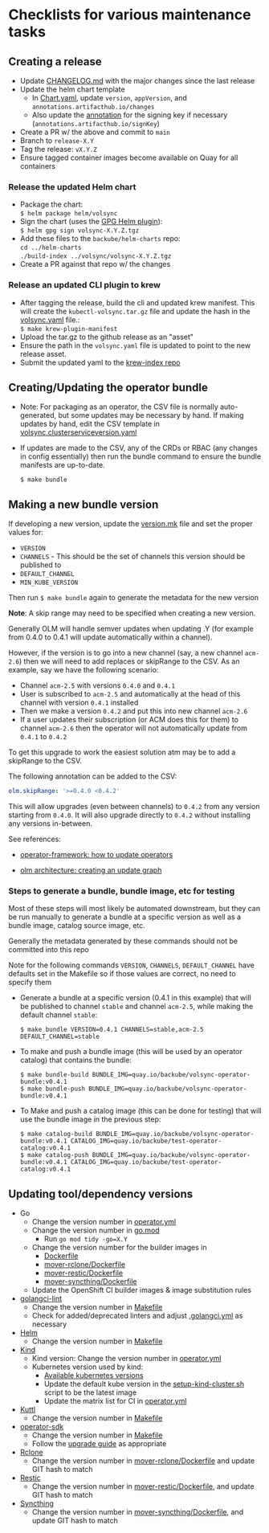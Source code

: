 # Checklists for various maintenance tasks

## Creating a release

* Update [CHANGELOG.md](CHANGELOG.md) with the major changes since the last
  release
* Update the helm chart template
  * In [Chart.yaml](helm/volsync/Chart.yaml), update `version`, `appVersion`,
    and `annotations.artifacthub.io/changes`
  * Also update the
    [annotation](https://artifacthub.io/docs/topics/annotations/helm/) for the
    signing key if necessary (`annotations.artifacthub.io/signKey`)
* Create a PR w/ the above and commit to `main`
* Branch to `release-X.Y`
* Tag the release: `vX.Y.Z`
* Ensure tagged container images become available on Quay for all containers

### Release the updated Helm chart

* Package the chart:  
  `$ helm package helm/volsync`
* Sign the chart (uses the [GPG Helm
  plugin](https://artifacthub.io/packages/helm-plugin/gpg/gpg)):  
  `$ helm gpg sign volsync-X.Y.Z.tgz`
* Add these files to the `backube/helm-charts` repo:  
  `cd ../helm-charts`  
  `./build-index ../volsync/volsync-X.Y.Z.tgz`
* Create a PR against that repo w/ the changes

### Release an updated CLI plugin to krew

* After tagging the release, build the cli and updated krew manifest. This will
  create the `kubectl-volsync.tar.gz` file and update the hash in the
  [volsync.yaml](kubectl-volsync/volsync.yaml) file.:  
  `$ make krew-plugin-manifest`
* Upload the tar.gz to the github release as an "asset"
* Ensure the path in the `volsync.yaml` file is updated to point to the new
  release asset.
* Submit the updated yaml to the [krew-index
  repo](https://github.com/kubernetes-sigs/krew-index/blob/master/plugins/volsync.yaml)

## Creating/Updating the operator bundle

* Note: For packaging as an operator, the CSV file is normally auto-generated,
  but some updates may be necessary by hand.  If making updates by hand, edit
  the CSV template in
  [volsync.clusterserviceversion.yaml](config/manifests/bases/volsync.clusterserviceversion.yaml)

* If updates are made to the CSV, any of the CRDs or RBAC (any changes in
  config essentially) then run the bundle command to ensure the bundle manifests
  are up-to-date.

  `$ make bundle`

## Making a new bundle version

If developing a new version, update the [version.mk](version.mk) file and set
the proper values for:

* `VERSION`  
* `CHANNELS` - This should be the set of channels this version should be
  published to  
* `DEFAULT_CHANNEL`  
* `MIN_KUBE_VERSION`

Then run `$ make bundle` again to generate the metadata for the new version

**Note**:  A skip range may need to be specified when creating a new version.

Generally OLM will handle semver updates when updating .Y (for example
from 0.4.0 to 0.4.1 will update automatically within a channel).

However, if the version is to go into a new channel (say, a new channel
`acm-2.6`) then we will need to add replaces or skipRange to the CSV.  As an
example, say we have the following scenario:

* Channel `acm-2.5` with versions `0.4.0` and `0.4.1`  
* User is subscribed to `acm-2.5` and automatically at the head of this channel
  with version `0.4.1` installed  
* Then we make a version `0.4.2` and put this into new channel `acm-2.6`  
* If a user updates their subscription (or ACM does this for them) to channel
  `acm-2.6` then the operator will not automatically update from `0.4.1` to
  `0.4.2`

To get this upgrade to work the easiest solution atm may be to add a skipRange
to the CSV.

The following annotation can be added to the CSV:

```yaml
olm.skipRange: '>=0.4.0 <0.4.2'
```

This will allow upgrades (even between channels) to `0.4.2` from any version
starting from `0.4.0`.  It will also upgrade directly to `0.4.2` without
installing any versions in-between.

See references:

* [operator-framework: how to update operators](https://github.com/operator-framework/operator-lifecycle-manager/blob/master/doc/design/how-to-update-operators.md)

* [olm architecture: creating an update graph](https://olm.operatorframework.io/docs/concepts/olm-architecture/operator-catalog/creating-an-update-graph/)

### Steps to generate a bundle, bundle image, etc for testing

Most of these steps will most likely be automated downstream, but they can be
run manually to generate a bundle at a specific version as well as a bundle
image, catalog source image, etc.

Generally the metadata generated by these commands should not be committed into
this repo

Note for the following commands `VERSION`, `CHANNELS`, `DEFAULT_CHANNEL` have
defaults set in the Makefile so if those values are correct, no need to specify
them

* Generate a bundle at a specific version (0.4.1 in this example) that will be
  published to channel `stable` and channel `acm-2.5`, while making the
  default channel `stable`:

  `$ make bundle VERSION=0.4.1 CHANNELS=stable,acm-2.5
  DEFAULT_CHANNEL=stable`

* To make and push a bundle image (this will be used by an operator catalog)
  that contains the bundle:

  `$ make bundle-build
  BUNDLE_IMG=quay.io/backube/volsync-operator-bundle:v0.4.1`  
  `$ make bundle-push BUNDLE_IMG=quay.io/backube/volsync-operator-bundle:v0.4.1`

* To Make and push a catalog image (this can be done for testing) that will use
  the bundle image in the previous step:

  `$ make catalog-build
  BUNDLE_IMG=quay.io/backube/volsync-operator-bundle:v0.4.1
  CATALOG_IMG=quay.io/backube/test-operator-catalog:v0.4.1`  
  `$ make catalog-push BUNDLE_IMG=quay.io/backube/volsync-operator-bundle:v0.4.1
  CATALOG_IMG=quay.io/backube/test-operator-catalog:v0.4.1`

## Updating tool/dependency versions

* Go
  * Change the version number in [operator.yml](.github/workflows/operator.yml)
  * Change the version number in [go.mod](go.mod)
    * Run `go mod tidy -go=X.Y`
  * Change the version number for the builder images in
    * [Dockerfile](Dockerfile)
    * [mover-rclone/Dockerfile](mover-rclone/Dockerfile)
    * [mover-restic/Dockerfile](mover-restic/Dockerfile)
    * [mover-syncthing/Dockerfile](mover-syncthing/Dockerfile)
  * Update the OpenShift CI builder images & image substitution rules
* [golangci-lint](https://github.com/golangci/golangci-lint/releases)
  * Change the version number in [Makefile](Makefile)
  * Check for added/deprecated linters and adjust [.golangci.yml](.golangci.yml)
    as necessary
* [Helm](https://github.com/helm/helm/releases)
  * Change the version number in [Makefile](Makefile)
* [Kind](https://github.com/kubernetes-sigs/kind/releases)
  * Kind version: Change the version number in
    [operator.yml](.github/workflows/operator.yml)
  * Kubernetes version used by kind:
    * [Available kubernetes
      versions](https://hub.docker.com/r/kindest/node/tags?page=1&ordering=name)
    * Update the default kube version in the
      [setup-kind-cluster.sh](./hack/setup-kind-cluster.sh) script to be the
      latest image
    * Update the matrix list for CI in
      [operator.yml](.github/workflows/operator.yml)
* [Kuttl](https://github.com/kudobuilder/kuttl/releases)
  * Change the version number in [Makefile](Makefile)
* [operator-sdk](https://github.com/operator-framework/operator-sdk/releases)
  * Change the version number in [Makefile](Makefile)
  * Follow the [upgrade
    guide](https://sdk.operatorframework.io/docs/upgrading-sdk-version/) as
    appropriate
* [Rclone](https://github.com/rclone/rclone/releases)
  * Change the version number in
    [mover-rclone/Dockerfile](mover-rclone/Dockerfile) and update GIT hash to match
* [Restic](https://github.com/restic/restic/releases)
  * Change the version number in
    [mover-restic/Dockerfile](mover-restic/Dockerfile), and update GIT hash to
    match
* [Syncthing](https://github.com/syncthing/syncthing/releases)
  * Change the version number in
    [mover-syncthing/Dockerfile](mover-syncthing/Dockerfile), and update GIT
    hash to match
